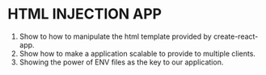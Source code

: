 # HTML INJECTION APP

1. Show to how to manipulate the html template provided by create-react-app.
2. Show how to make a application scalable to provide to multiple clients.
3. Showing the power of ENV files as the key to our application.
